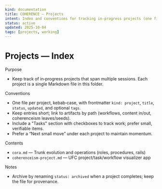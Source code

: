 ```yaml
---
kind: documentation
title: COHERENCE — Projects
intent: Index and conventions for tracking in‑progress projects (one file per project)
status: active
updated: 2025-10-04
tags: [projects, working]
---
```


# Projects — Index

Purpose
- Keep track of in‑progress projects that span multiple sessions. Each project is a single Markdown file in this folder.

Conventions
- One file per project, kebab‑case, with frontmatter `kind: project`, `title`, `status`, `updated`, and optional `tags`.
- Keep entries short; link to artifacts by path (workflows, content in/out, coherenceism leaves/seeds).
- Include a "Tasks" section with checkboxes to track work; prefer small, verifiable items.
- Prefer a “Next small move” under each project to maintain momentum.

Contents
- `cora.md` — Trunk evolution and operations (roles, procedures, rails)
- `coherenceism-project.md` — UFC project/task/workflow visualizer app

Notes
- Archive by renaming `status: archived` when a project completes; keep the file for provenance.
